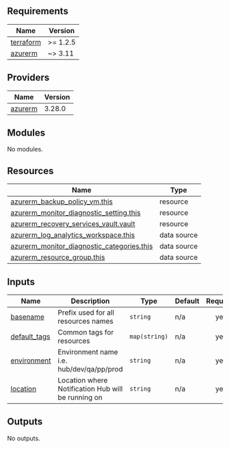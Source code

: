 <!-- BEGIN_TF_DOCS -->
## Requirements

| Name | Version |
|------|---------|
| <a name="requirement_terraform"></a> [terraform](#requirement\_terraform) | >= 1.2.5 |
| <a name="requirement_azurerm"></a> [azurerm](#requirement\_azurerm) | ~> 3.11 |

## Providers

| Name | Version |
|------|---------|
| <a name="provider_azurerm"></a> [azurerm](#provider\_azurerm) | 3.28.0 |

## Modules

No modules.

## Resources

| Name | Type |
|------|------|
| [azurerm_backup_policy_vm.this](https://registry.terraform.io/providers/hashicorp/azurerm/latest/docs/resources/backup_policy_vm) | resource |
| [azurerm_monitor_diagnostic_setting.this](https://registry.terraform.io/providers/hashicorp/azurerm/latest/docs/resources/monitor_diagnostic_setting) | resource |
| [azurerm_recovery_services_vault.vault](https://registry.terraform.io/providers/hashicorp/azurerm/latest/docs/resources/recovery_services_vault) | resource |
| [azurerm_log_analytics_workspace.this](https://registry.terraform.io/providers/hashicorp/azurerm/latest/docs/data-sources/log_analytics_workspace) | data source |
| [azurerm_monitor_diagnostic_categories.this](https://registry.terraform.io/providers/hashicorp/azurerm/latest/docs/data-sources/monitor_diagnostic_categories) | data source |
| [azurerm_resource_group.this](https://registry.terraform.io/providers/hashicorp/azurerm/latest/docs/data-sources/resource_group) | data source |

## Inputs

| Name | Description | Type | Default | Required |
|------|-------------|------|---------|:--------:|
| <a name="input_basename"></a> [basename](#input\_basename) | Prefix used for all resources names | `string` | n/a | yes |
| <a name="input_default_tags"></a> [default\_tags](#input\_default\_tags) | Common tags for resources | `map(string)` | n/a | yes |
| <a name="input_environment"></a> [environment](#input\_environment) | Environment name i.e. hub/dev/qa/pp/prod | `string` | n/a | yes |
| <a name="input_location"></a> [location](#input\_location) | Location where Notification Hub will be running on | `string` | n/a | yes |

## Outputs

No outputs.
<!-- END_TF_DOCS -->